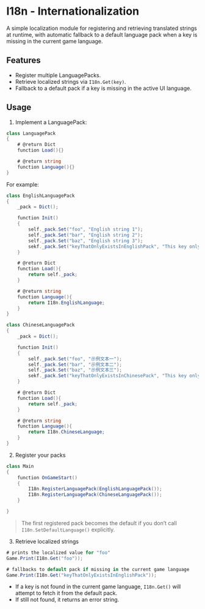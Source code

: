 # I18n - Internationalization

A simple localization module for registering and retrieving translated strings at runtime, with automatic fallback to a default language pack when a key is missing in the current game language.

## Features

- Register multiple LanguagePacks.
- Retrieve localized strings via `I18n.Get(key)`.
- Fallback to a default pack if a key is missing in the active UI language.

## Usage 

1. Implement a LanguagePack:

```cs
class LanguagePack
{
    # @return Dict
    function Load(){}

    # @return string
    function Language(){}
}
```

For example:

```cs
class EnglishLanguagePack
{
    _pack = Dict();

    function Init()
    {
        self._pack.Set("foo", "English string 1");
        self._pack.Set("bar", "English string 2");
        self._pack.Set("baz", "English string 3");
        sekf._pack.Set("keyThatOnlyExistsInEnglishPack", "This key only exists in English pack");
    }

    # @return Dict
    function Load(){
        return self._pack;
    }

    # @return string
    function Language(){
        return I18n.EnglishLanguage;
    }
}

class ChineseLanguagePack
{
    _pack = Dict();

    function Init()
    {
        self._pack.Set("foo", "示例文本一");
        self._pack.Set("bar", "示例文本二");
        self._pack.Set("baz", "示例文本三");
        sekf._pack.Set("keyThatOnlyExistsInChinesePack", "This key only exists in Chinese pack");
    }

    # @return Dict
    function Load(){
        return self._pack;
    }

    # @return string
    function Language(){
        return I18n.ChineseLanguage;
    }
}
```

2. Register your packs

```cs
class Main
{
    function OnGameStart()
    {
        I18n.RegisterLanguagePack(EnglishLanguagePack());
        I18n.RegisterLanguagePack(ChineseLanguagePack());
    }

}
```

> The first registered pack becomes the default if you don’t call `I18n.SetDefaultLanguage()` explicitly.

3. Retrieve localized strings

```cs
# prints the localized value for "foo"
Game.Print(I18n.Get("foo"));

# fallbacks to default pack if missing in the current game language
Game.Print(I18n.Get("keyThatOnlyExistsInEnglishPack"));
```

- If a key is not found in the current game language, `I18n.Get()` will attempt to fetch it from the default pack.
- If still not found, it returns an error string.
